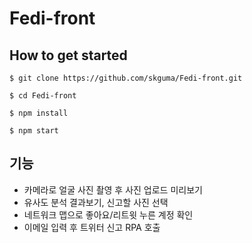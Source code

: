 # Fedi-front

## How to get started
```
$ git clone https://github.com/skguma/Fedi-front.git

$ cd Fedi-front

$ npm install

$ npm start

```


## 기능
- 카메라로 얼굴 사진 촬영 후 사진 업로드 미리보기
- 유사도 분석 결과보기, 신고할 사진 선택
- 네트워크 맵으로 좋아요/리트윗 누른 계정 확인
- 이메일 입력 후 트위터 신고 RPA 호출

